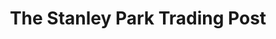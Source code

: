 ---
title: "The Stanley Park Trading Post"
url: /vancouver/the-stanley-park-trading-post/
shop: gift
---